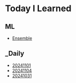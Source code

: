 # Today I Learned

## ML

- [Ensemble](ML/Ensemble.md)

## _Daily

- [20241101](_Daily/20241101.md)
- [20241104](_Daily/20241104.md)
- [20241031](_Daily/20241031.md)

